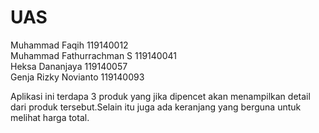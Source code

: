 # UAS
Muhammad Faqih 119140012 <br>
Muhammad Fathurrachman S 119140041 <br>
Heksa Dananjaya 119140057 <br>
Genja Rizky Novianto 119140093 <br>

Aplikasi ini terdapa 3 produk yang jika dipencet akan menampilkan detail dari produk tersebut.Selain itu juga ada keranjang yang berguna untuk melihat harga total.
